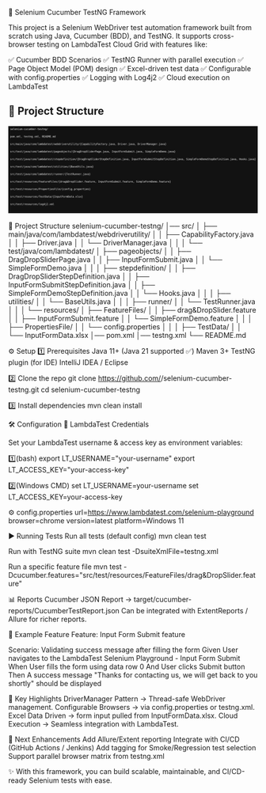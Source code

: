 🧪 Selenium Cucumber TestNG Framework

This project is a Selenium WebDriver test automation framework built from scratch using Java, Cucumber (BDD), and TestNG.
It supports cross-browser testing on LambdaTest Cloud Grid with features like:

✅ Cucumber BDD Scenarios
✅ TestNG Runner with parallel execution
✅ Page Object Model (POM) design
✅ Excel-driven test data
✅ Configurable with config.properties
✅ Logging with Log4j2
✅ Cloud execution on LambdaTest

## 📂 Project Structure
![Project Structure - Dark](project_structure_swift_dark.png)

📂 Project Structure
selenium-cucumber-testng/
│── src/
│   ├── main/java/com/lambdatest/webdriverutility/
│   │   ├── CapabilityFactory.java
│   │   ├── Driver.java
│   │   └── DriverManager.java
│   │
│   └── test/java/com/lambdatest/
│       ├── pageobjects/
│       │   ├── DragDropSliderPage.java
│       │   ├── InputFormSubmit.java
│       │   └── SimpleFormDemo.java
│       │
│       ├── stepdefinition/
│       │   ├── DragDropSliderStepDefinition.java
│       │   ├── InputFormSubmitStepDefinition.java
│       │   ├── SimpleFormDemoStepDefinition.java
│       │   └── Hooks.java
│       │
│       ├── utilities/
│       │   └── BaseUtils.java
│       │
│       ├── runner/
│       │   └── TestRunner.java
│       │
│       └── resources/
│           ├── FeatureFiles/
│           │   ├── drag&DropSlider.feature
│           │   ├── InputFormSubmit.feature
│           │   └── SimpleFormDemo.feature
│           │
│           ├── PropertiesFile/
│           │   └── config.properties
│           │
│           ├── TestData/
│           │   └── InputFormData.xlsx
│── pom.xml
│── testng.xml
└── README.md

⚙️ Setup
1️⃣ Prerequisites
Java 11+ (Java 21 supported ✅)
Maven 3+
TestNG plugin (for IDE)
IntelliJ IDEA / Eclipse

2️⃣ Clone the repo
git clone https://github.com/<your-username>/selenium-cucumber-testng.git
cd selenium-cucumber-testng

3️⃣ Install dependencies
mvn clean install

🛠️ Configuration
🔑 LambdaTest Credentials

Set your LambdaTest username & access key as environment variables:

1️⃣(bash)
export LT_USERNAME="your-username"
export LT_ACCESS_KEY="your-access-key"

2️⃣(Windows CMD)
set LT_USERNAME=your-username
set LT_ACCESS_KEY=your-access-key

⚙️ config.properties
url=https://www.lambdatest.com/selenium-playground
browser=chrome
version=latest
platform=Windows 11

▶️ Running Tests
Run all tests (default config)
mvn clean test

Run with TestNG suite
mvn clean test -DsuiteXmlFile=testng.xml

Run a specific feature file
mvn test -Dcucumber.features="src/test/resources/FeatureFiles/drag&DropSlider.feature"

📊 Reports
Cucumber JSON Report → target/cucumber-reports/CucumberTestReport.json
Can be integrated with ExtentReports / Allure for richer reports.

🧩 Example Feature
Feature: Input Form Submit feature

  Scenario: Validating success message after filling the form
    Given User navigates to the LambdaTest Selenium Playground - Input Form Submit
    When User fills the form using data row 0
    And User clicks Submit button
    Then A success message "Thanks for contacting us, we will get back to you shortly" should be displayed

📌 Key Highlights
DriverManager Pattern → Thread-safe WebDriver management.
Configurable Browsers → via config.properties or testng.xml.
Excel Data Driven → form input pulled from InputFormData.xlsx.
Cloud Execution → Seamless integration with LambdaTest.

🚀 Next Enhancements
 Add Allure/Extent reporting
 Integrate with CI/CD (GitHub Actions / Jenkins)
 Add tagging for Smoke/Regression test selection
 Support parallel browser matrix from testng.xml

✨ With this framework, you can build scalable, maintainable, and CI/CD-ready Selenium tests with ease.
